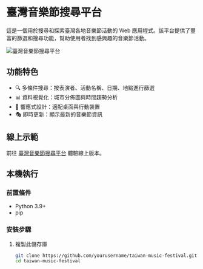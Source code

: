 # 臺灣音樂節搜尋平台

這是一個用於搜尋和探索臺灣各地音樂節活動的 Web 應用程式。該平台提供了豐富的篩選和搜尋功能，幫助使用者找到感興趣的音樂節活動。

![臺灣音樂節搜尋平台](https://via.placeholder.com/800x400?text=臺灣音樂節搜尋平台)

## 功能特色

- 🔍 多條件搜尋：按表演者、活動名稱、日期、地點進行篩選
- 📊 資料視覺化：城市分佈圖與時間趨勢分析
- 📱 響應式設計：適配桌面與行動裝置
- 🎭 即時更新：顯示最新的音樂節資訊

## 線上示範

前往 [臺灣音樂節搜尋平台](https://yourusername.github.io/taiwan-music-festival/) 體驗線上版本。

## 本機執行

### 前置條件

- Python 3.9+
- pip

### 安裝步驟

1. 複製此儲存庫
   ```bash
   git clone https://github.com/yourusername/taiwan-music-festival.git
   cd taiwan-music-festival

